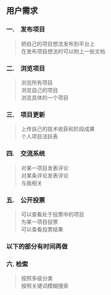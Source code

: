 ## 用户需求 ##


### 一.　发布项目 ###
> 把自己的项目想法发布到平台上  
> 在发布项目想法时可以附上一些文档  


### 二.　浏览项目 ###
> 浏览所有项目  
> 浏览自己的项目  
> 浏览具体的一个项目  


### 三.　项目更新 ###
> 上传自己的技术收获和阶段成果  
> 个人项目活跃表  


### 四.　交流系统 ###
> 对某一项目发表评论  
> 对某条评论发表评论  
> 与我相关  


### 五.　公开投票 ###
> 可以查看处于投票中的项目  
> 为某一项目投票  
> 可以查看投票结果  


### 以下的部分有时间再做 ###

### 六. 检索 ###
> 按照多级分类  
> 按照关键词模糊搜索  


